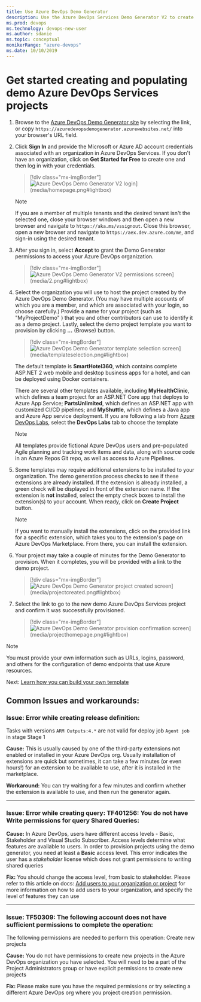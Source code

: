 ```yaml
---
title: Use Azure DevOps Demo Generator
description: Use the Azure DevOps Services Demo Generator V2 to create and populate a demo project
ms.prod: devops
ms.technology: devops-new-user
ms.author: sdanie
ms.topic: conceptual
monikerRange: "azure-devops"
ms.date: 10/10/2019
---
```


# Get started creating and populating demo Azure DevOps Services projects

1. Browse to the [Azure DevOps Demo Generator site](https://azuredevopsdemogenerator.azurewebsites.net/) by selecting the link, or copy `https://azuredevopsdemogenerator.azurewebsites.net/` into your browser's URL field.

2. Click **Sign In** and provide the Microsoft or Azure AD account credentials associated with an organization in Azure DevOps Services. If you don't have an organization, click on **Get Started for Free** to create one and then log in with your credentials.

   > [!div class="mx-imgBorder"]![](media/homepage.png "Azure DevOps Demo Generator V2 login")](media/homepage.png#lightbox)

   > [!NOTE]
   > If you are a member of multiple tenants and the desired tenant isn't the selected one,
   > close your browser windows and then open a new browser and navigate to
   > `https://aka.ms/vssignout`. Close this browser, open a new browser and navigate to
   > `https://aex.dev.azure.com/me`, and sign-in using the desired tenant.

3. After you sign in, select **Accept** to grant the Demo Generator permissions to access your Azure DevOps organization.

   > [!div class="mx-imgBorder"]![](media/2.png "Azure DevOps Demo Generator V2 permissions screen")](media/2.png#lightbox)

4. Select the organization you will use to host the project created by the Azure DevOps Demo Generator. (You may have multiple accounts of which you are a member, and which are associated with your login, so choose carefully.) Provide a name for your project (such as "MyProjectDemo" ) that you and other contributors can use to identify it as a demo project. Lastly, select the demo project template you want to provision by clicking **...** (Browse) button.

   > [!div class="mx-imgBorder"]![](media/templateselection.png "Azure DevOps Demo Generator template selection screen")](media/templateselection.png#lightbox)


    The default template is **SmartHotel360**, which contains complete ASP.NET 2 web mobile and desktop business apps for a hotel, and can be deployed using Docker containers.

    There are several other templates available, including **MyHealthClinic**, which defines a team project for an ASP.NET Core app that deploys to Azure App Service; **PartsUnlimited**, which defines an ASP.NET app with customized CI/CD pipelines; and **MyShuttle**, which defines a Java app and Azure App service deployment. If you are following a lab from [Azure DevOps Labs](https://www.azuredevopslabs.com), select the **DevOps Labs** tab to choose the template

    > [!NOTE]
    > All  templates provide fictional Azure DevOps users and pre-populated Agile planning and tracking work items and data, along with source code in an Azure Repos Git repo, as well as access to Azure Pipelines.

1. Some templates may require additional extensions to be installed to your organization. The demo generation process checks to see if these extensions are already installed. If the extension is already installed, a green check will be displayed in front of the extension name. If the extension is **not** installed, select the empty check boxes to install the extension(s) to your account. When ready, click on **Create Project** button.

   > [!NOTE]
   > If you want to manually install the extensions, click on the provided link for a specific extension, which takes you to the extension's page on Azure DevOps Marketplace. From there, you can install the extension.

2. Your project may take a couple of minutes for the Demo Generator to provision. When it completes, you will be provided with a link to the demo project.

   > [!div class="mx-imgBorder"]![](media/projectcreated.png "Azure DevOps Demo Generator project created screen")](media/projectcreated.png#lightbox)

3. Select the link to go to the new demo Azure DevOps Services project and confirm it was successfully provisioned.

   > [!div class="mx-imgBorder"]![](media/projecthomepage.png "Azure DevOps Demo Generator provision confirmation screen")](media/projecthomepage.png#lightbox)

> [!NOTE]
> You must provide your own information such as URLs, logins, password, and others for the configuration of demo endpoints that use Azure resources.

Next: [Learn how you can build your own template](build-your-own-template.md)

## Common Issues and workarounds:

### **Issue:** Error while creating release definition:

Tasks with versions `ARM Outputs:4.*` are not valid for deploy job `Agent job` in stage Stage 1

**Cause:** This is usually caused by one of the third-party extensions not enabled or installed in your Azure DevOps org. Usually installation of extensions are quick but sometimes, it can take a few minutes (or even hours!) for an extension to be available to use, after it is installed in the marketplace.

**Workaround:** You can try waiting for a few minutes and confirm whether the extension is available to use, and then run the generator again.

---

### **Issue:** Error while creating query: TF401256: You do not have Write permissions for query Shared Queries:

**Cause:** In Azure DevOps, users have different access levels - Basic, Stakeholder and Visual Studio Subscriber. Access levels determine what features are available to users. In order to provision projects using the demo generator, you need at least a **Basic** access level. This error indicates the user has a _stakeholder_ license which does not grant permissions to writing shared queries

**Fix:** You should change the access level, from basic to stakeholder. Please refer to this article on docs: [Add users to your organization or project](https://docs.microsoft.com/azure/devops/organizations/accounts/add-organization-users?view=azure-devops) for more information on how to add users to your organization, and specify the level of features they can use

---

### **Issue:** TF50309: The following account does not have sufficient permissions to complete the operation:

The following permissions are needed to perform this operation: Create new projects

**Cause:** You do not have permissions to create new projects in the Azure DevOps organization you have selected. You will need to be a part of the Project Administrators group or have explicit permissions to create new projects

**Fix:** Please make sure you have the required permissions or try selecting a different Azure DevOps org where you project creation permission.
